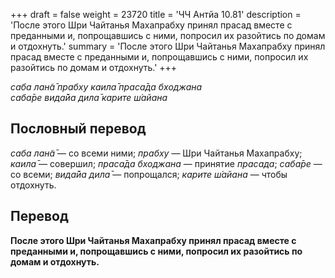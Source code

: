 +++
draft = false
weight = 23720
title = 'ЧЧ Антйа 10.81'
description = 'После этого Шри Чайтанья Махапрабху принял прасад вместе с преданными и, попрощавшись с ними, попросил их разойтись по домам и отдохнуть.'
summary = 'После этого Шри Чайтанья Махапрабху принял прасад вместе с преданными и, попрощавшись с ними, попросил их разойтись по домам и отдохнуть.'
+++

_саба лан̃а̄ прабху каила̄ праса̄да бходжана  
саба̄ре вида̄йа дила̄ карите ш́айана_

## Пословный перевод

_саба_ _лан̃а̄_ — со всеми ними; _прабху_ — Шри Чайтанья Махапрабху; _каила̄_ — совершил; _праса̄да_ _бходжана_ — принятие _прасада_; _саба̄ре_ — со всеми; _вида̄йа_ _дила̄_ — попрощался; _карите_ _ш́айана_ — чтобы отдохнуть.

## Перевод

**После этого Шри Чайтанья Махапрабху принял прасад вместе с преданными и, попрощавшись с ними, попросил их разойтись по домам и отдохнуть.**
